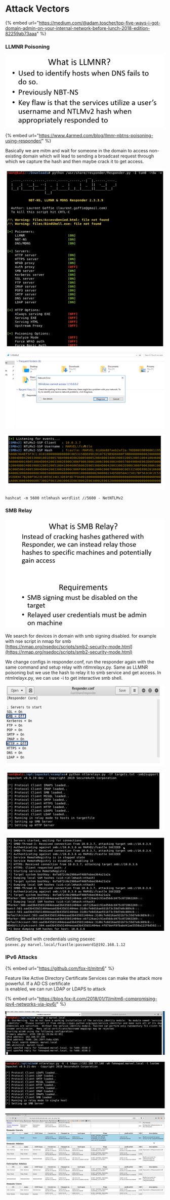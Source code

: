 # Attack Vectors

{% embed url="https://medium.com/@adam.toscher/top-five-ways-i-got-domain-admin-on-your-internal-network-before-lunch-2018-edition-82259ab73aaa" %}

### LLMNR Poisoning

![](../.gitbook/assets/image%20%2818%29.png)

{% embed url="https://www.4armed.com/blog/llmnr-nbtns-poisoning-using-responder/" %}

Basically we are mitm and wait for someone in the domain to access non-existing domain which will lead to sending a broadcast request through which we capture the hash and then maybe crack it to get access.

![](../.gitbook/assets/image%20%2820%29.png)

![](../.gitbook/assets/image%20%2824%29.png)

![](../.gitbook/assets/image%20%2825%29.png)

`hashcat -m 5600 ntlmhash wordlist //5600 - NetNTLMv2`

### SMB Relay

![](../.gitbook/assets/image%20%2816%29.png)

We search for devices in domain with smb signing disabled. for example with nse script in nmap for smb  
[https://nmap.org/nsedoc/scripts/smb2-security-mode.html](https://nmap.org/nsedoc/scripts/smb2-security-mode.html)

We change configs in responder.conf, run the responder again with the same command and setup relay with ntlmrelayx.py. Same as LLMNR poisoning but we use the hash to relay it to smb service and get access. In ntmlrelayx.py, we can use -i to get interactive smb shell.

![](../.gitbook/assets/image%20%2815%29.png)

![](../.gitbook/assets/image%20%2819%29.png)

![](../.gitbook/assets/image%20%2823%29.png)

Getting Shell with credentials using psexec  
`psexec.py marvel.local/fcastle:password1@192.168.1.12`

### IPv6 Attacks

{% embed url="https://github.com/fox-it/mitm6" %}

Feature like Active Directory Certificate Services can make the attack more powerful. If a AD CS certificate   
is enabled, we can run LDAP or LDAPS to attack

{% embed url="https://blog.fox-it.com/2018/01/11/mitm6-compromising-ipv4-networks-via-ipv6/" %}

![](../.gitbook/assets/image%20%2817%29.png)

![](../.gitbook/assets/image%20%2821%29.png)

![](../.gitbook/assets/image%20%2822%29.png)

